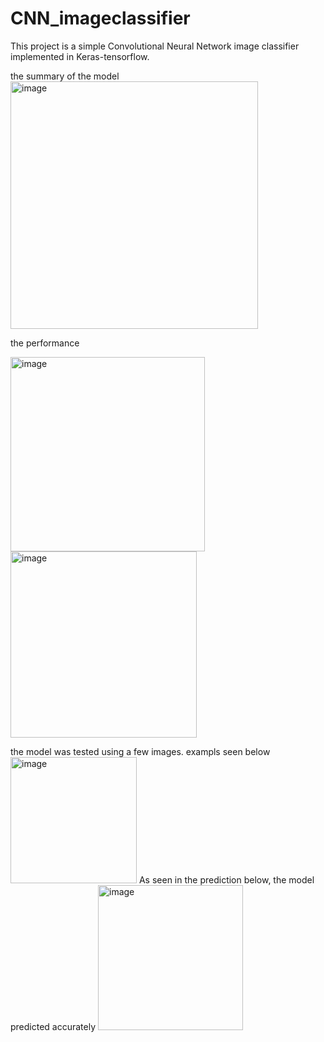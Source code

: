 # CNN_imageclassifier
This project is a simple Convolutional Neural Network image classifier implemented in Keras-tensorflow. 

the summary of the model
<img width="396" alt="image" src="https://user-images.githubusercontent.com/67218352/225058631-c2979109-39a9-4107-a3e5-8cd24e819c1e.png">

 the performance
 
 <img width="311" alt="image" src="https://user-images.githubusercontent.com/67218352/225059092-9080cc36-4e61-4e50-be4b-3d5c9b3e1b89.png">
<img width="298" alt="image" src="https://user-images.githubusercontent.com/67218352/225059172-3fed359b-8131-46bf-8ab3-0d01315abdca.png">


the model was tested using a few images. exampls seen below
<img width="202" alt="image" src="https://user-images.githubusercontent.com/67218352/225059729-386b7901-da20-4ecb-b208-5e2fcac63492.png">
 As seen in the prediction below, the model predicted accurately 
 <img width="232" alt="image" src="https://user-images.githubusercontent.com/67218352/225060203-9adbc0f4-8dd5-4da7-bd51-94a4d893a23d.png">
